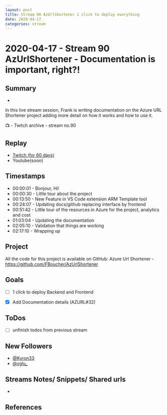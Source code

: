 ```yaml
---
layout: post
title: Stream 90 AzUrlShortener 1 click to deploy everything
date: 2020-04-17
categories: stream
---
```



# 2020-04-17 - Stream 90 AzUrlShortener - Documentation is important, right?! 

## Summary
-

In this live stream session, Frank is writing documentation on the Azure URL Shortener project adding more detail on how it works and how to use it.

📺 - Twitch archive - stream no.90

## Replay


- [Twitch (for 60 days)](https://www.twitch.tv/videos/)
- Youtube(soon)


## Timestamps


- 00:00:01 - Bonjour, Hi!
- 00:00:30 - Little tour about the project
- 00:13:50 - New Feature in VS Code extension ARM Template tool
- 00:24:07 - Updating docs/github replacing interface by frontend
- 00:51:42 - Little tour of the resources in Azure for the project, analytics and cost
- 01:03:04 - Updating the documentation 
- 02:05:10 - Validation that things are working
- 02:17:10 - Wrapping up


Project
-------

All the code for this project is available on GitHub: Azure Url Shortener - https://github.com/FBoucher/AzUrlShortener



Goals
-----

- [ ] 1 click to deploy Backend and Frontend
- [x] Add Documentation details (AZURL#32)



ToDos
-----
- [ ] unfinish todos from previous stream


New Followers
-------------

- [@Kyron33](https://www.twitch.tv/Kyron33)
- [@vglu_](https://www.twitch.tv/vglu_)



Streams Notes/ Snippets/ Shared urls
-----------------------------------

- 


References
----------

